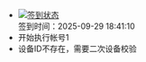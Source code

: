 - [![签到状态](https://github.com/womade/Cloud189-Actions/actions/workflows/main.yml/badge.svg?branch=main)](https://github.com/womade/Cloud189-Actions/actions/workflows/main.yml) <br> 签到时间：2025-09-29 18:41:10
- 开始执行帐号1
- 设备ID不存在，需要二次设备校验
